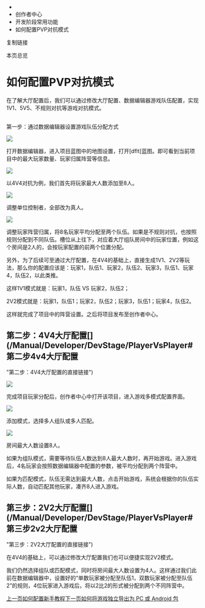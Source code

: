   * [](/)
  * 创作者中心
  * 开发阶段常用功能
  * 如何配置PVP对抗模式

复制链接

本页总览

# 如何配置PVP对抗模式

在了解大厅配置后，我们可以通过修改大厅配置、数据编辑器游戏队伍配置，实现1V1、5V5、不规则对抗等游戏对抗模式。

##
第一步：通过数据编辑器设置游戏队伍分配方式[​](/Manual/Developer/DevStage/PlayerVsPlayer#第一步通过数据编辑器设置游戏队伍分配方式
"第一步：通过数据编辑器设置游戏队伍分配方式的直接链接")

![](https://doc.sce.xd.com/assets/images/教学-地图设置-5ffe0ef7ff661caad84e7e6dd27eaf25.png)

打开数据编辑器，进入项目蓝图中的地图设置，打开[dflt]蓝图。即可看到当前项目中的最大玩家数量、玩家归属阵营等信息。

![](https://doc.sce.xd.com/assets/images/8人-8253bf71377fc7fcff47ea0586b59c0a.png)

以4V4对抗为例，我们首先将玩家最大人数添加至8人。

![](https://doc.sce.xd.com/assets/images/真人-96466d86a0ae2f4371b43fd862c3abeb.png)

调整单位控制者，全部改为真人。

![](https://doc.sce.xd.com/assets/images/阵营分配-26a03b11b2afaa942fa1bec781b6cb1c.png)

调整玩家阵营归属，将8名玩家平均分配至两个队伍。如果是不规则对抗，也按照规则分配到不同队伍。槽位从上往下，对应着大厅组队房间中的玩家位置，例如这个房间是2人的，会按玩家配置的前两个位置分配。

另外，为了后续可至通过大厅配置，在4V4的基础上，直接生成1V1、2V2等玩法，那么你的配置应该是：玩家1，队伍1、玩家2，队伍2、玩家3，队伍1、玩家4，队伍2，以此类推。

这样1V1模式就是：玩家1，队伍 VS 玩家2，队伍2；

2V2模式就是：玩家1，队伍1；玩家2，队伍2；玩家3，队伍1；玩家4，队伍2。

这样就完成了项目中的阵营设置。之后将项目发布至创作者中心。

## 第二步：4V4大厅配置[​](/Manual/Developer/DevStage/PlayerVsPlayer#第二步4v4大厅配置
"第二步：4V4大厅配置的直接链接")

![](https://doc.sce.xd.com/assets/images/进入多模式-bd4411c6b84bd1a7f521183bfaa4d84f.png)

完成项目玩家分配后，创作者中心中打开该项目，进入游戏多模式配置界面。

![](https://doc.sce.xd.com/assets/images/选择模式-6db6addf12bd766affb9c8666034278a.png)

添加模式，选择多人组队或多人匹配。

![](https://doc.sce.xd.com/assets/images/最大人数8人-1e69fbace0284a4612277a44b0461a7e.png)

房间最大人数设置8人。

如果为组队模式，需要等待队伍人数达到8人最大人数时，再开始游戏。进入游戏后，4名玩家会按照数据编辑器中配置的参数，被平均分配到两个阵营中。

如果为匹配模式，队伍无需达到最大人数，点击开始游戏，系统会根据你的队伍实际人数，自动匹配其他玩家，凑齐8人进入游戏。

## 第三步：2V2大厅配置[​](/Manual/Developer/DevStage/PlayerVsPlayer#第三步2v2大厅配置
"第三步：2V2大厅配置的直接链接")

在4V4的基础上，可以通过修改大厅配置我们也可以便捷实现2V2模式。

我们仍然选择组队或匹配模式，同时将房间最大人数设置为4人。这样通过我们此前在数据编辑器中，设置好的“单数玩家被分配至队伍1，双数玩家被分配至队伍2”的规则，4位玩家进入游戏后，将以2比2的形式被分配到两个不同阵营中。

[上一页如何配置新手教程](/Manual/Developer/DevStage/BeginnerTutorial)[下一页如何将游戏独立导出为 PC 或
Android 包](/Manual/Developer/DevStage/IndependentExport)


